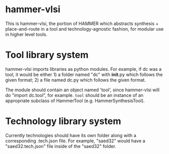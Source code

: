 hammer-vlsi
===========

This is hammer-vlsi, the portion of HAMMER which abstracts synthesis + place-and-route in a tool and technology-agnostic fashion, for modular use in higher level tools.

Tool library system
===================

hammer-vlsi imports libraries as python modules. For example, if dc was a tool, it would be either 1) a folder named "dc" with __init__.py which follows the given format; 2) a file named dc.py which follows the given format.

The module should contain an object named 'tool', since hammer-vlsi will do "import dc.tool", for example. `tool` should be an instance of an appropriate subclass of HammerTool (e.g. HammerSynthesisTool).

Technology library system
=========================

Currently technologies should have its own folder along with a corresponding .tech.json file. For example, "saed32" would have a "saed32.tech.json" file inside of the "saed32" folder.
